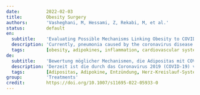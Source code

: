 ```yaml
---
date:          2022-02-03
title:         Obesity Surgery
authors:       'Vasheghani, M, Hessami, Z, Rekabi, M, et al.'
status:        default
en:
  subtitle:    'Evaluating Possible Mechanisms Linking Obesity to COVID-19: a Narrative Review'
  description: 'Currently, pneumonia caused by the coronavirus disease 2019 (COVID-19) is a pandemic. To date, there is no specific antiviral treatment for the disease, and universal access to the vaccine is a serious challenge. Some observational studies have shown that COVID-19 is more common in countries with a high prevalence of obesity and that people with COVID-19 have a higher body mass index. In these studies, obesity increased the risk of disease, as well as its severity and mortality. This study aimed to review the mechanisms that link obesity to COVID-19.'
  tags:        [obesity, adipokines, inflammation, cardiovascular system, insulin resistance, thromboembolism, respiratory]
de:
  subtitle:    'Bewertung möglicher Mechanismen, die Adipositas mit COVID-19 in Verbindung bringen: ein narrativer Überblick'
  description: 'Derzeit ist die durch das Coronavirus 2019 (COVID-19) verursachte Lungenentzündung eine Pandemie. Bis heute gibt es keine spezifische antivirale Behandlung für die Krankheit, und der allgemeine Zugang zum Impfstoff ist eine große Herausforderung. Einige Beobachtungsstudien haben gezeigt, dass COVID-19 in Ländern mit einer hohen Prävalenz von Fettleibigkeit häufiger vorkommt und dass Menschen mit COVID-19 einen höheren Body-Mass-Index haben. In diesen Studien erhöhte Adipositas das Erkrankungsrisiko, den Schweregrad und die Sterblichkeit. Ziel dieser Studie war, die Mechanismen zu untersuchen, die Adipositas mit COVID-19 verbinden.' 
  tags:        [Adipositas, Adipokine, Entzündung, Herz-Kreislauf-System, Insulinresistenz, Thromboembolie, Atmung]
group:         'Treatments'
credit:        https://doi.org/10.1007/s11695-022-05933-0
---
```

